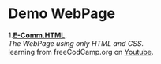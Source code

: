 # Demo WebPage


1.**[E-Comm.HTML](https://github.com/Ashish-17CSE/Web-Dev-Project/blob/main/HTML%20%26%20CSS/index.html)**.<br>
    *The WebPage using only HTML and CSS.*<br>
    learning from  freeCodCamp.org on [Youtube](https://youtu.be/rDTgyzZ6To0?list=PLkIYQhiQEQulT_baaY66z_s7ys7eRUzfq).<br>
#

